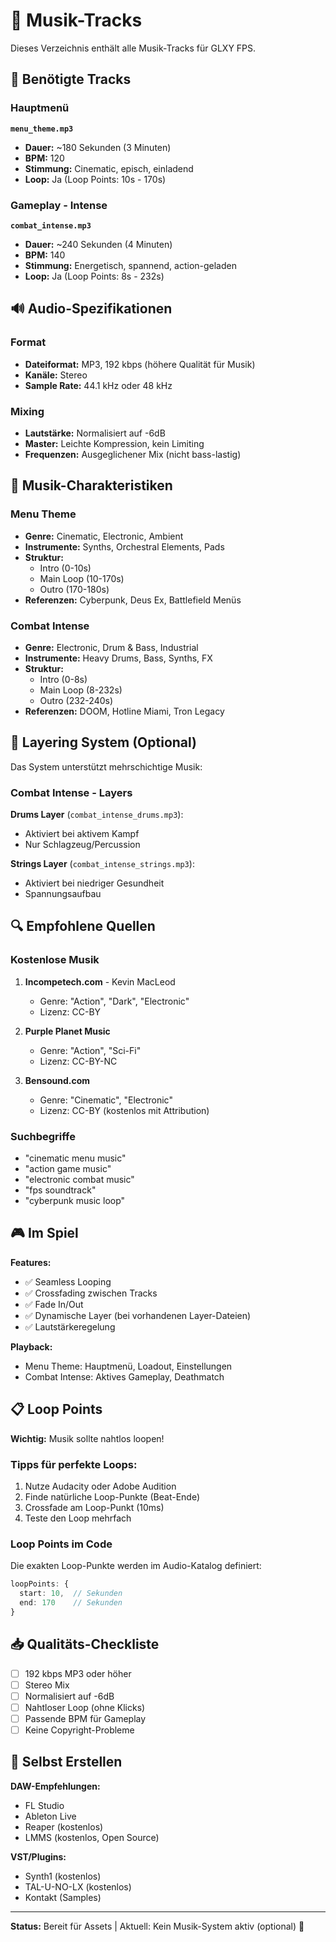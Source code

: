 # 🎵 Musik-Tracks

Dieses Verzeichnis enthält alle Musik-Tracks für GLXY FPS.

## 🎯 Benötigte Tracks

### Hauptmenü
**`menu_theme.mp3`**
- **Dauer:** ~180 Sekunden (3 Minuten)
- **BPM:** 120
- **Stimmung:** Cinematic, episch, einladend
- **Loop:** Ja (Loop Points: 10s - 170s)

### Gameplay - Intense
**`combat_intense.mp3`**
- **Dauer:** ~240 Sekunden (4 Minuten)
- **BPM:** 140
- **Stimmung:** Energetisch, spannend, action-geladen
- **Loop:** Ja (Loop Points: 8s - 232s)

## 🔊 Audio-Spezifikationen

### Format
- **Dateiformat:** MP3, 192 kbps (höhere Qualität für Musik)
- **Kanäle:** Stereo
- **Sample Rate:** 44.1 kHz oder 48 kHz

### Mixing
- **Lautstärke:** Normalisiert auf -6dB
- **Master:** Leichte Kompression, kein Limiting
- **Frequenzen:** Ausgeglichener Mix (nicht bass-lastig)

## 🎨 Musik-Charakteristiken

### Menu Theme
- **Genre:** Cinematic, Electronic, Ambient
- **Instrumente:** Synths, Orchestral Elements, Pads
- **Struktur:** 
  - Intro (0-10s)
  - Main Loop (10-170s)
  - Outro (170-180s)
- **Referenzen:** Cyberpunk, Deus Ex, Battlefield Menüs

### Combat Intense
- **Genre:** Electronic, Drum & Bass, Industrial
- **Instrumente:** Heavy Drums, Bass, Synths, FX
- **Struktur:**
  - Intro (0-8s)
  - Main Loop (8-232s)
  - Outro (232-240s)
- **Referenzen:** DOOM, Hotline Miami, Tron Legacy

## 🎼 Layering System (Optional)

Das System unterstützt mehrschichtige Musik:

### Combat Intense - Layers
**Drums Layer** (`combat_intense_drums.mp3`):
- Aktiviert bei aktivem Kampf
- Nur Schlagzeug/Percussion

**Strings Layer** (`combat_intense_strings.mp3`):
- Aktiviert bei niedriger Gesundheit
- Spannungsaufbau

## 🔍 Empfohlene Quellen

### Kostenlose Musik
1. **Incompetech.com** - Kevin MacLeod
   - Genre: "Action", "Dark", "Electronic"
   - Lizenz: CC-BY

2. **Purple Planet Music**
   - Genre: "Action", "Sci-Fi"
   - Lizenz: CC-BY-NC

3. **Bensound.com**
   - Genre: "Cinematic", "Electronic"
   - Lizenz: CC-BY (kostenlos mit Attribution)

### Suchbegriffe
- "cinematic menu music"
- "action game music"
- "electronic combat music"
- "fps soundtrack"
- "cyberpunk music loop"

## 🎮 Im Spiel

**Features:**
- ✅ Seamless Looping
- ✅ Crossfading zwischen Tracks
- ✅ Fade In/Out
- ✅ Dynamische Layer (bei vorhandenen Layer-Dateien)
- ✅ Lautstärkeregelung

**Playback:**
- Menu Theme: Hauptmenü, Loadout, Einstellungen
- Combat Intense: Aktives Gameplay, Deathmatch

## 📋 Loop Points

**Wichtig:** Musik sollte nahtlos loopen!

### Tipps für perfekte Loops:
1. Nutze Audacity oder Adobe Audition
2. Finde natürliche Loop-Punkte (Beat-Ende)
3. Crossfade am Loop-Punkt (10ms)
4. Teste den Loop mehrfach

### Loop Points im Code
Die exakten Loop-Punkte werden im Audio-Katalog definiert:
```typescript
loopPoints: {
  start: 10,  // Sekunden
  end: 170    // Sekunden
}
```

## 📥 Qualitäts-Checkliste

- [ ] 192 kbps MP3 oder höher
- [ ] Stereo Mix
- [ ] Normalisiert auf -6dB
- [ ] Nahtloser Loop (ohne Klicks)
- [ ] Passende BPM für Gameplay
- [ ] Keine Copyright-Probleme

## 🎹 Selbst Erstellen

**DAW-Empfehlungen:**
- FL Studio
- Ableton Live
- Reaper (kostenlos)
- LMMS (kostenlos, Open Source)

**VST/Plugins:**
- Synth1 (kostenlos)
- TAL-U-NO-LX (kostenlos)
- Kontakt (Samples)

---

**Status:** Bereit für Assets | Aktuell: Kein Musik-System aktiv (optional) 🎵


